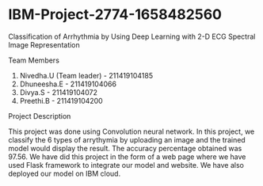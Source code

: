 # IBM-Project-2774-1658482560
Classification of Arrhythmia by Using Deep Learning with 2-D ECG Spectral Image Representation

Team Members

1) Nivedha.U (Team leader) - 211419104185
2) Dhuneesha.E - 211419104066
3) Divya.S - 211419104072
4) Preethi.B - 211419104200

Project Description

This project was done using Convolution neural network. In this project, we classify the 6 types of arrythymia by uploading an image and the trained model would display the result. The accuracy percentage obtained was 97.56. We have did this project in the form of a web page where we have used Flask framework to integrate our model and website. We have also deployed our model on IBM cloud.
